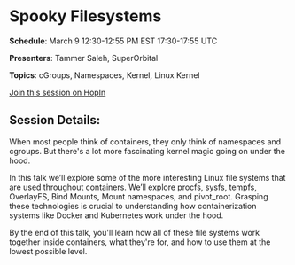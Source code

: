 # Spooky Filesystems

**Schedule**: March 9 12:30-12:55 PM EST 17:30-17:55 UTC

**Presenters**: Tammer Saleh, SuperOrbital

**Topics**: cGroups, Namespaces, Kernel, Linux Kernel

[Join this session on HopIn](https://hopin.com/events/container-plumbing-days)

## Session Details:

When most people think of containers, they only think of namespaces and cgroups.  But there's a lot more fascinating kernel magic going on under the hood.  

In this talk we’ll explore some of the more interesting Linux file systems that are used throughout containers.  We’ll explore procfs, sysfs, tempfs, OverlayFS, Bind Mounts, Mount namespaces, and pivot_root.  Grasping these technologies is crucial to understanding how containerization systems like Docker and Kubernetes work under the hood.  

By the end of this talk, you'll learn how all of these file systems work together inside containers, what they're for, and how to use them at the lowest possible level.

